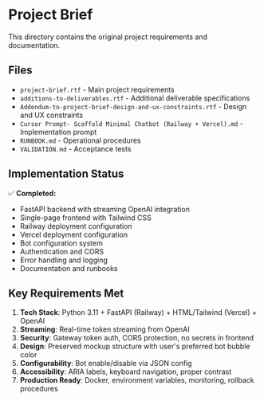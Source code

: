# Project Brief

This directory contains the original project requirements and documentation.

## Files

- `project-brief.rtf` - Main project requirements
- `additions-to-deliverables.rtf` - Additional deliverable specifications
- `Addendum-to-project-brief-design-and-ux-constraints.rtf` - Design and UX constraints
- `Cursor Prompt- Scaffold Minimal Chatbot (Railway + Vercel).md` - Implementation prompt
- `RUNBOOK.md` - Operational procedures
- `VALIDATION.md` - Acceptance tests

## Implementation Status

✅ **Completed:**
- FastAPI backend with streaming OpenAI integration
- Single-page frontend with Tailwind CSS
- Railway deployment configuration
- Vercel deployment configuration
- Bot configuration system
- Authentication and CORS
- Error handling and logging
- Documentation and runbooks

## Key Requirements Met

1. **Tech Stack**: Python 3.11 + FastAPI (Railway) + HTML/Tailwind (Vercel) + OpenAI
2. **Streaming**: Real-time token streaming from OpenAI
3. **Security**: Gateway token auth, CORS protection, no secrets in frontend
4. **Design**: Preserved mockup structure with user's preferred bot bubble color
5. **Configurability**: Bot enable/disable via JSON config
6. **Accessibility**: ARIA labels, keyboard navigation, proper contrast
7. **Production Ready**: Docker, environment variables, monitoring, rollback procedures
